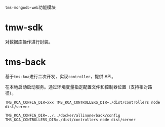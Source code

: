 `tms-mongodb-web`功能模块

# tmw-sdk

对数据库操作进行封装。

# tms-back

基于`tms-koa`进行二次开发，实现`controller`，提供 API。

在本地启动启动服务。通过环境变量指定配置文件和控制器位置（支持相对路径）。

```shell
TMS_KOA_CONFIG_DIR=xxx TMS_KOA_CONTROLLERS_DIR=./dist/controllers node dist/server
```

```
TMS_KOA_CONFIG_DIR=../../docker/allinone/back/config TMS_KOA_CONTROLLERS_DIR=./dist/controllers node dist/server
```
